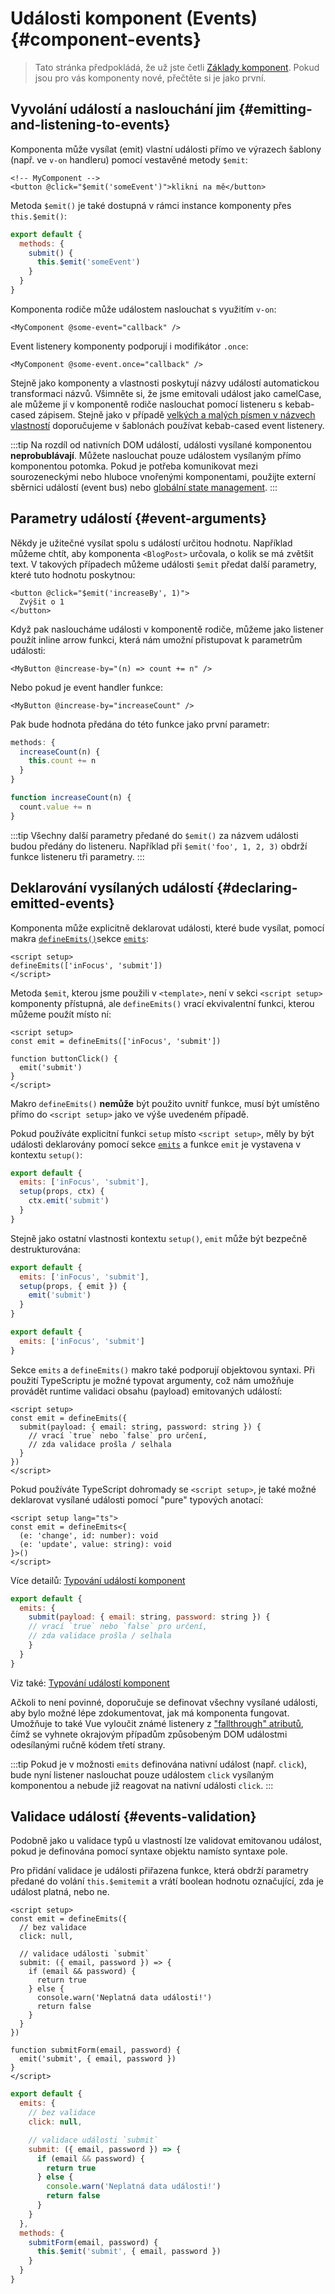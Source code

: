 <script setup>
import { onMounted } from 'vue'

if (typeof window !== 'undefined') {
  const hash = window.location.hash

  // Dokumentace pro v-model byla součástí této stránky. Pokusit se přesměrovat historické odkazy.
  if ([
    '#usage-with-v-model',
    '#v-model-arguments',
    '#multiple-v-model-bindings',
    '#handling-v-model-modifiers'
  ].includes(hash)) {
    onMounted(() => {
      window.location = './v-model.html' + hash
    })
  }
}
</script>
# Události komponent (Events) {#component-events}

> Tato stránka předpokládá, že už jste četli [Základy komponent](/guide/essentials/component-basics). Pokud jsou pro vás komponenty nové, přečtěte si je jako první.

<div class="options-api">
  <VueSchoolLink href="https://vueschool.io/lessons/defining-custom-events-emits" title="Lekce o definici vlastních událostí ve Vue.js zdarma"/>
</div>

## Vyvolání událostí a naslouchání jim {#emitting-and-listening-to-events}

Komponenta může vysílat (emit) vlastní události přímo ve výrazech šablony (např. ve `v-on` handleru) pomocí vestavěné metody `$emit`:

```vue-html
<!-- MyComponent -->
<button @click="$emit('someEvent')">klikni na mě</button>
```

<div class="options-api">

Metoda `$emit()` je také dostupná v rámci instance komponenty přes `this.$emit()`:

```js
export default {
  methods: {
    submit() {
      this.$emit('someEvent')
    }
  }
}
```

</div>

Komponenta rodiče může událostem naslouchat s využitím `v-on`:

```vue-html
<MyComponent @some-event="callback" />
```

Event listenery komponenty podporují i modifikátor `.once`:

```vue-html
<MyComponent @some-event.once="callback" />
```

Stejně jako komponenty a vlastnosti poskytují názvy událostí automatickou transformaci názvů. Všimněte si, že jsme emitovali událost jako camelCase, ale můžeme jí v komponentě rodiče naslouchat pomocí listeneru s kebab-cased zápisem. Stejně jako v případě [velkých a malých písmen v názvech vlastností](/guide/components/props#prop-name-casing) doporučujeme v šablonách používat kebab-cased event listenery.

:::tip
Na rozdíl od nativních DOM událostí, události vysílané komponentou **neprobublávají**. Můžete naslouchat pouze událostem vysílaným přímo komponentou potomka. Pokud je potřeba komunikovat mezi sourozeneckými nebo hluboce vnořenými komponentami, použijte externí sběrnici událostí (event bus) nebo [globální state management](/guide/scaling-up/state-management).
:::

## Parametry událostí {#event-arguments}

Někdy je užitečné vysílat spolu s událostí určitou hodnotu. Například můžeme chtít, aby komponenta `<BlogPost>` určovala, o kolik se má zvětšit text. V takových případech můžeme události `$emit` předat další parametry, které tuto hodnotu poskytnou:

```vue-html
<button @click="$emit('increaseBy', 1)">
  Zvýšit o 1
</button>
```

Když pak nasloucháme události v komponentě rodiče, můžeme jako listener použít inline arrow funkci, která nám umožní přistupovat k parametrům události:

```vue-html
<MyButton @increase-by="(n) => count += n" />
```

Nebo pokud je event handler funkce:

```vue-html
<MyButton @increase-by="increaseCount" />
```

Pak bude hodnota předána do této funkce jako první parametr:

<div class="options-api">

```js
methods: {
  increaseCount(n) {
    this.count += n
  }
}
```

</div>
<div class="composition-api">

```js
function increaseCount(n) {
  count.value += n
}
```

</div>

:::tip
Všechny další parametry předané do `$emit()` za názvem události budou předány do listeneru. Například při `$emit('foo', 1, 2, 3)` obdrží funkce listeneru tři parametry.
:::

## Deklarování vysílaných událostí {#declaring-emitted-events}

Komponenta může explicitně deklarovat události, které bude vysílat, pomocí <span class="composition-api">makra [`defineEmits()`](/api/sfc-script-setup#defineprops-defineemits)</span><span class="options-api">sekce [`emits`](/api/options-state#emits)</span>:

<div class="composition-api">

```vue
<script setup>
defineEmits(['inFocus', 'submit'])
</script>
```

Metoda `$emit`, kterou jsme použili v `<template>`, není v sekci `<script setup>` komponenty přístupná, ale `defineEmits()` vrací ekvivalentní funkci, kterou můžeme použít místo ní:

```vue
<script setup>
const emit = defineEmits(['inFocus', 'submit'])

function buttonClick() {
  emit('submit')
}
</script>
```

Makro `defineEmits()` **nemůže** být použito uvnitř funkce, musí být umístěno přímo do `<script setup>` jako ve výše uvedeném případě.

Pokud používáte explicitní funkci `setup` místo `<script setup>`, měly by být události deklarovány pomocí sekce [`emits`](/api/options-state#emits) a funkce `emit` je vystavena v kontextu `setup()`:

```js
export default {
  emits: ['inFocus', 'submit'],
  setup(props, ctx) {
    ctx.emit('submit')
  }
}
```

Stejně jako ostatní vlastnosti kontextu `setup()`, `emit` může být bezpečně destrukturována:

```js
export default {
  emits: ['inFocus', 'submit'],
  setup(props, { emit }) {
    emit('submit')
  }
}
```

</div>
<div class="options-api">

```js
export default {
  emits: ['inFocus', 'submit']
}
```

</div>

Sekce `emits` a `defineEmits()` makro také podporují objektovou syntaxi. Při použití TypeScriptu je možné typovat argumenty, což nám umožňuje provádět runtime validaci obsahu (payload) emitovaných událostí:

<div class="composition-api">

```vue
<script setup>
const emit = defineEmits({
  submit(payload: { email: string, password: string }) {
    // vrací `true` nebo `false` pro určení,
    // zda validace prošla / selhala
  }
})
</script>
```

Pokud používáte TypeScript dohromady se `<script setup>`, je také možné deklarovat vysílané události pomocí "pure" typových anotací:

```vue
<script setup lang="ts">
const emit = defineEmits<{
  (e: 'change', id: number): void
  (e: 'update', value: string): void
}>()
</script>
```

Více detailů: [Typování událostí komponent](/guide/typescript/composition-api#typing-component-emits) <sup class="vt-badge ts" />

</div>
<div class="options-api">

```js
export default {
  emits: {
    submit(payload: { email: string, password: string }) {
    // vrací `true` nebo `false` pro určení,
    // zda validace prošla / selhala
    }
  }
}
```

Viz také: [Typování událostí komponent](/guide/typescript/options-api#typing-component-emits) <sup class="vt-badge ts" />

</div>

Ačkoli to není povinné, doporučuje se definovat všechny vysílané události, aby bylo možné lépe zdokumentovat, jak má komponenta fungovat. Umožňuje to také Vue vyloučit známé listenery z ["fallthrough" atributů](/guide/components/attrs#v-on-listener-inheritance), čímž se vyhnete okrajovým případům způsobeným DOM událostmi odesílanými ručně kódem třetí strany.

:::tip
Pokud je v možnosti `emits` definována nativní událost (např. `click`), bude nyní listener naslouchat pouze událostem `click` vysílaným komponentou a nebude již reagovat na nativní události `click`.
:::

## Validace událostí {#events-validation}

Podobně jako u validace typů u vlastností lze validovat emitovanou událost, pokud je definována pomocí syntaxe objektu namísto syntaxe pole.

Pro přidání validace je události přiřazena funkce, která obdrží parametry předané do volání <span class="options-api">`this.$emit`</span><span class="composition-api">`emit`</span> a vrátí boolean hodnotu označující, zda je událost platná, nebo ne.

<div class="composition-api">

```vue
<script setup>
const emit = defineEmits({
  // bez validace
  click: null,

  // validace události `submit`
  submit: ({ email, password }) => {
    if (email && password) {
      return true
    } else {
      console.warn('Neplatná data události!')
      return false
    }
  }
})

function submitForm(email, password) {
  emit('submit', { email, password })
}
</script>
```

</div>
<div class="options-api">

```js
export default {
  emits: {
    // bez validace
    click: null,

    // validace události `submit`
    submit: ({ email, password }) => {
      if (email && password) {
        return true
      } else {
        console.warn('Neplatná data události!')
        return false
      }
    }
  },
  methods: {
    submitForm(email, password) {
      this.$emit('submit', { email, password })
    }
  }
}
```

</div>
